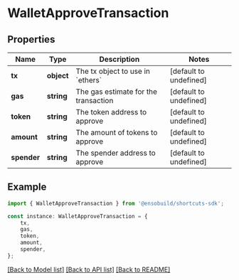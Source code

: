 # WalletApproveTransaction


## Properties

Name | Type | Description | Notes
------------ | ------------- | ------------- | -------------
**tx** | **object** | The tx object to use in &#x60;ethers&#x60; | [default to undefined]
**gas** | **string** | The gas estimate for the transaction | [default to undefined]
**token** | **string** | The token address to approve | [default to undefined]
**amount** | **string** | The amount of tokens to approve | [default to undefined]
**spender** | **string** | The spender address to approve | [default to undefined]

## Example

```typescript
import { WalletApproveTransaction } from '@ensobuild/shortcuts-sdk';

const instance: WalletApproveTransaction = {
    tx,
    gas,
    token,
    amount,
    spender,
};
```

[[Back to Model list]](../README.md#documentation-for-models) [[Back to API list]](../README.md#documentation-for-api-endpoints) [[Back to README]](../README.md)

